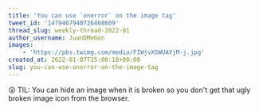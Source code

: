 ```yaml
---
title: 'You can use `onerror` on the image tag'
tweet_id: '1479467940726468609'
thread_slug: weekly-thread-2022-01
author_username: JuanDMeGon
images:
    - 'https://pbs.twimg.com/media/FIWjvXSWUAYjM-j.jpg'
created_at: 2022-01-07T15:00:18+00:00
slug: you-can-use-onerror-on-the-image-tag
---
```

😲 TIL:
You can hide an image when it is broken so you don't get that ugly broken image icon from the browser.
